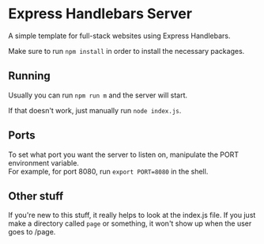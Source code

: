 # Express Handlebars Server
A simple template for full-stack websites using Express Handlebars.

Make sure to run `npm install` in order to install the necessary packages.

## Running
Usually you can run `npm run m` and the server will start.

If that doesn't work, just manually run `node index.js`.

## Ports
To set what port you want the server to listen on, manipulate the PORT environment variable.<br />
For example, for port 8080, run `export PORT=8080` in the shell.

## Other stuff
If you're new to this stuff, it really helps to look at the index.js file. If you just make a directory called `page` or something, it won't show up when the user goes to /page.
